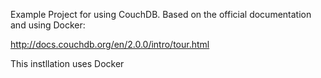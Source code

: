 Example Project for using CouchDB. Based on the official documentation and using Docker:

http://docs.couchdb.org/en/2.0.0/intro/tour.html

This instllation uses Docker
